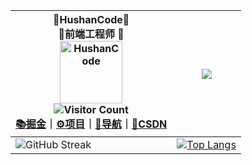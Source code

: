 <div align=center>

| 📖HushanCode📖<br />🎈前端工程师 🎈<br /><img alt="HushanCode" src="https://encrypted-tbn0.gstatic.com/images?q=tbn:ANd9GcRrviVVzfrx2cLaG9vj4K7FOPuOdm1sFoX09XXlBgMkGWhimlI3KiCgdaYcwLrQklx6IjE&usqp=CAU" width=100 /><br />  ![Visitor Count](https://profile-counter.glitch.me/all-smile/count.svg)<br>[📚掘金](https://juejin.cn/user/3109845573069422)｜[⚙️项目](https://www.yuque.com/404name/blog/works)｜[🔖导航](https://404name.notion.site/404name/c2807e121dc74e9facc0f77148817aaf?v=46710760d6ab47829adffb707d4a3b3e)｜[🚀CSDN](https://blog.csdn.net/weixin_45590872) | ![](http://github-profile-summary-cards.vercel.app/api/cards/stats?username=xzhuling&theme=default) |
| ------------------------------------------------------------ | ------------------------------------------------------------ |
| ![GitHub Streak](https://github-profile-trophy.vercel.app/?username=HushanCode&row=2&column=3) | [![Top Langs](https://github-readme-stats.vercel.app/api/top-langs/?username=HushanCode&layout=compact)](https://github.com/anuraghazra/github-readme-stats) |



